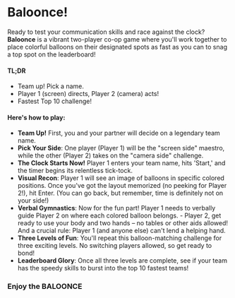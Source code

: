 # Baloonce!

Ready to test your communication skills and race against the clock? **Baloonce** is a vibrant two-player co-op game where you'll work together to place colorful balloons on their designated spots as fast as you can to snag a top spot on the leaderboard!

#### TL;DR

- Team up! Pick a name.
- Player 1 (screen) directs, Player 2 (camera) acts! 
- Fastest Top 10 challenge!

#### Here's how to play:

- **Team Up!** First, you and your partner will decide on a legendary team name.
- **Pick Your Side**: One player (Player 1) will be the "screen side" maestro, while the other (Player 2) takes on the "camera side" challenge.
- **The Clock Starts Now!** Player 1 enters your team name, hits 'Start,' and the timer begins its relentless tick-tock.
- **Visual Recon**: Player 1 will see an image of balloons in specific colored positions. Once you've got the layout memorized (no peeking for Player 2!), hit Enter. (You can go back, but remember, time is definitely not on your side!)
- **Verbal Gymnastics**: Now for the fun part! Player 1 needs to verbally guide Player 2 on where each colored balloon belongs. - Player 2, get ready to use your body and two hands – no tables or other aids allowed! And a crucial rule: Player 1 (and anyone else) can't lend a helping hand.
- **Three Levels of Fun**: You'll repeat this balloon-matching challenge for three exciting levels. No switching players allowed, so get ready to bond!
- **Leaderboard Glory**: Once all three levels are complete, see if your team has the speedy skills to burst into the top 10 fastest teams!

### Enjoy the BALOONCE
